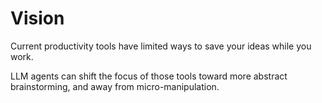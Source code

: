 # Vision

Current productivity tools have limited ways to save your ideas while you work.

LLM agents can shift the focus of those tools toward more abstract brainstorming, and away from micro-manipulation.

